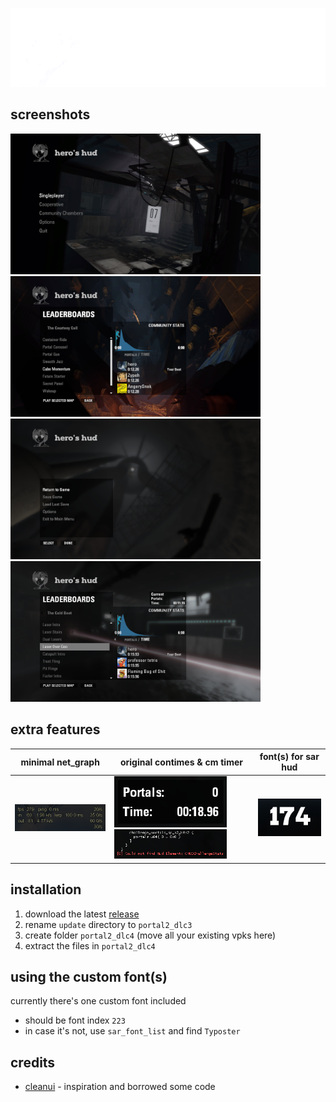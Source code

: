 ![](./doc/logo.png)

## screenshots
<img src="./doc/1.png" width="400"> <img src="./doc/2.png" width="400">
<img src="./doc/3.png" width="400"> <img src="./doc/4.png" width="400">

## extra features
| minimal net_graph                   | original contimes & cm timer                                            | font(s) for sar hud     |
| ----------------------------------- | ----------------------------------------------------------------------- | ----------------------- |
| <img src="./doc/5.png" width="220"> | <img src="./doc/7.png" width="180"> <img src="./doc/6.png" width="180"> | <img src="./doc/8.png"> |

## installation
1. download the latest [release](https://github.com/aIIison/hud/releases/)
2. rename `update` directory to `portal2_dlc3`
3. create folder `portal2_dlc4` (move all your existing vpks here)
4. extract the files in `portal2_dlc4`

## using the custom font(s)
currently there's one custom font included
- should be font index `223`
- in case it's not, use `sar_font_list` and find `Typoster`

## credits
- [cleanui](https://github.com/MrSlimeDiamond/p2-cleanui/) - inspiration and borrowed some code
